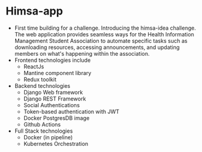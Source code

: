 # Himsa-app
   - First time building for a challenge. Introducing the himsa-idea challenge. The web application provides seamless ways for the Health Information Management Student Association to automate specific tasks such as downloading resources, accessing announcements, and updating members on what's happening within the association.
   - Frontend technologies include
       - ReactJs
       - Mantine component library
       - Redux toolkit
   - Backend technologies
       - Django Web framework
       - Django REST Framework
       - Social Authentications
       - Token-based authentication with JWT
       - Docker PostgresDB image
       - Github Actions
   - Full Stack technologies
       - Docker (in pipeline)
       - Kubernetes Orchestration
